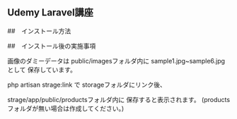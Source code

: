 ## Udemy Laravel講座

##　インストール方法

##　インストール後の実施事項

画像のダミーデータは
public/imagesフォルダ内に
sample1.jpg~sample6.jpgとして
保存しています。

php artisan strage:link で
storageフォルダにリンク後、

strage/app/public/productsフォルダ内に
保存すると表示されます。
(productsフォルダが無い場合は作成してください。)
